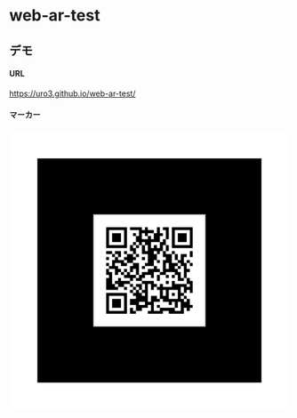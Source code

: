 # web-ar-test

## デモ

#### URL

https://uro3.github.io/web-ar-test/

#### マーカー

![マーカー](./images/pattern-marker.png)
